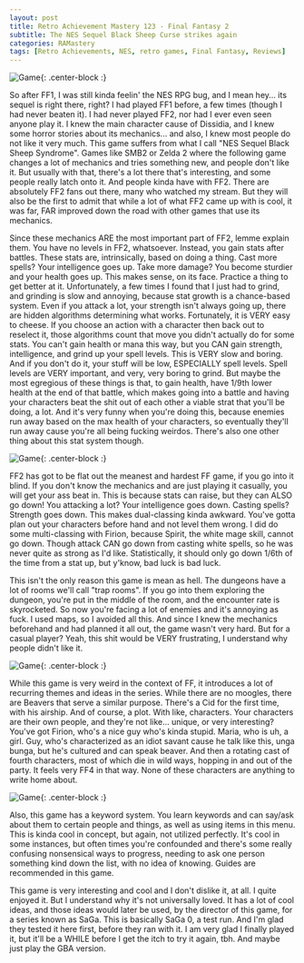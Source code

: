 ```yaml
---
layout: post
title: Retro Achievement Mastery 123 - Final Fantasy 2
subtitle: The NES Sequel Black Sheep Curse strikes again
categories: RAMastery
tags: [Retro Achievements, NES, retro games, Final Fantasy, Reviews]
---
```



![Game](https://imgur.com/ZWD691N.png){: .center-block :}

So after FF1, I was still kinda feelin' the NES RPG bug, and I mean hey... its sequel is right there, right? I had played FF1 before, a few times (though I had never beaten it). I had never played FF2, nor had I ever even seen anyone play it. I knew the main character cause of Dissidia, and I knew some horror stories about its mechanics... and also, I knew most people do not like it very much. This game suffers from what I call "NES Sequel Black Sheep Syndrome". Games like SMB2 or Zelda 2 where the following game changes a lot of mechanics and tries something new, and people don't like it. But usually with that, there's a lot there that's interesting, and some people really latch onto it. And people kinda have with FF2. There are absolutely FF2 fans out there, many who watched my stream. But they will also be the first to admit that while a lot of what FF2 came up with is cool, it was far, FAR improved down the road with other games that use its mechanics.

Since these mechanics ARE the most important part of FF2, lemme explain them. You have no levels in FF2, whatsoever. Instead, you gain stats after battles. These stats are, intrinsically, based on doing a thing. Cast more spells? Your intelligence goes up. Take more damage? You become sturdier and your health goes up. This makes sense, on its face. Practice a thing to get better at it. Unfortunately, a few times I found that I just had to grind, and grinding is slow and annoying, because stat growth is a chance-based system. Even if you attack a lot, your strength isn't always going up, there are hidden algorithms determining what works. Fortunately, it is VERY easy to cheese. If you choose an action with a character then back out to reselect it, those algorithms count that move you didn't actually do for some stats. You can't gain health or mana this way, but you CAN gain strength, intelligence, and grind up your spell levels. This is VERY slow and boring. And if you don't do it, your stuff will be low, ESPECIALLY spell levels. Spell levels are VERY important, and very, very boring to grind. But maybe the most egregious of these things is that, to gain health, have 1/9th lower health at the end of that battle, which makes going into a battle and having your characters beat the shit out of each other a viable strat that you'll be doing, a lot. And it's very funny when you're doing this, because enemies run away based on the max health of your characters, so eventually they'll run away cause you're all being fucking weirdos. There's also one other thing about this stat system though.

![Game](https://imgur.com/iYtd58P.png){: .center-block :}

FF2 has got to be flat out the meanest and hardest FF game, if you go into it blind. If you don't know the mechanics and are just playing it casually, you will get your ass beat in. This is because stats can raise, but they can ALSO go down! You attacking a lot? Your intelligence goes down. Casting spells? Strength goes down. This makes dual-classing kinda awkward. You've gotta plan out your characters before hand and not level them wrong. I did do some multi-classing with Firion, because Spirit, the white mage skill, cannot go down. Though attack CAN go down from casting white spells, so he was never quite as strong as I'd like. Statistically, it should only go down 1/6th of the time from a stat up, but y'know, bad luck is bad luck.

This isn't the only reason this game is mean as hell. The dungeons have a lot of rooms we'll call "trap rooms". If you go into them exploring the dungeon, you're put in the middle of the room, and the encounter rate is skyrocketed. So now you're facing a lot of enemies and it's annoying as fuck. I used maps, so I avoided all this. And since I knew the mechanics beforehand and had planned it all out, the game wasn't very hard. But for a casual player? Yeah, this shit would be VERY frustrating, I understand why people didn't like it.

![Game](https://imgur.com/IbThEWf.png){: .center-block :}

While this game is very weird in the context of FF, it introduces a lot of recurring themes and ideas in the series. While there are no moogles, there are Beavers that serve a similar purpose. There's a Cid for the first time, with his airship. And of course, a plot. With like, characters. Your characters are their own people, and they're not like... unique, or very interesting? You've got Firion, who's a nice guy who's kinda stupid. Maria, who is uh, a girl. Guy, who's characterized as an idiot savant cause he talk like this, unga bunga, but he's cultured and can speak beaver. And then a rotating cast of fourth characters, most of which die in wild ways, hopping in and out of the party. It feels very FF4 in that way. None of these characters are anything to write home about.

![Game](https://imgur.com/hy6FgqP.png){: .center-block :}

Also, this game has a keyword system. You learn keywords and can say/ask about them to certain people and things, as well as using items in this menu. This is kinda cool in concept, but again, not utilized perfectly. It's cool in some instances, but often times you're confounded and there's some really confusing nonsensical ways to progress, needing to ask one person something kind down the list, with no idea of knowing. Guides are recommended in this game.

This game is very interesting and cool and I don't dislike it, at all. I quite enjoyed it. But I understand why it's not universally loved. It has a lot of cool ideas, and those ideas would later be used, by the director of this game, for a series known as SaGa. This is basically SaGa 0, a test run. And I'm glad they tested it here first, before they ran with it. I am very glad I finally played it, but it'll be a WHILE before I get the itch to try it again, tbh. And maybe just play the GBA version.